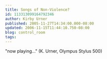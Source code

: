 ```yaml
---
title: Songs of Non-Violence?
id: 113313099164792346
author: Kirby Urner
published: 2005-11-27T14:34:00.000-08:00
updated: 2006-11-15T11:44:10.750-08:00
blog: control_room
tags: 
---
```


[](http://photos1.blogger.com/blogger/1134/545/1600/PB270063.jpg)"now playing..." (K. Urner, Olympus Stylus 500)